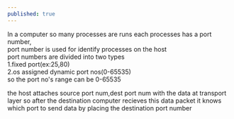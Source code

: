 ```yaml
---
published: true
---
```

In a computer so many processes are runs each processes has a port number,<br>
port number is used for identify processes on the host<br>
port numbers are divided into two types<br>
1.fixed port(ex:25,80)<br>
2.os assigned dynamic port nos(0-65535)<br>
so the port no's range can be 0-65535<br>

the host attaches source port num,dest port num with the data at transport layer so after the destination computer recieves this data packet it knows which port to send data by placing the destination port number 

